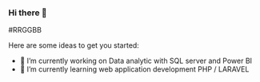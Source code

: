 ### Hi there 👋
#RRGGBB
<!--
**serge1997/serge1997** is a ✨ _special_ ✨ repository because its `README.md` (this file) appears on your GitHub profile.
-->
Here are some ideas to get you started:

- 🔭 I’m currently working on Data analytic with SQL server and Power BI
- 🌱 I’m currently learning web application development PHP / LARAVEL


